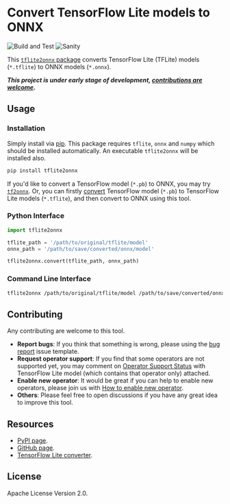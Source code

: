 Convert TensorFlow Lite models to ONNX
======================================

![Build and Test](https://github.com/jackwish/tflite2onnx/workflows/Build%20and%20Test/badge.svg)
![Sanity](https://github.com/jackwish/tflite2onnx/workflows/Sanity/badge.svg)

This [`tflite2onnx` package][pypi] converts
TensorFlow Lite (TFLite) models (`*.tflite`) to ONNX models (`*.onnx`).

***This project is under early stage of development, [contributions are welcome](#contributing).***


## Usage

### Installation

Simply install via [pip][pypi].
This package requires `tflite`, `onnx` and `numpy` which should be installed automatically.
An executable `tflite2onnx` will be installed also.

```sh
pip install tflite2onnx
```

If you'd like to convert a TensorFlow model (`*.pb`) to ONNX, you may try
[`tf2onnx`](https://github.com/onnx/tensorflow-onnx). Or, you can firstly
[convert][tf2tflite] TensorFlow model (`*.pb`)
to TensorFlow Lite models (`*.tflite`), and then convert to ONNX using this tool.


### Python Interface

```py
import tflite2onnx

tflite_path = '/path/to/original/tflite/model'
onnx_path = '/path/to/save/converted/onnx/model'

tflite2onnx.convert(tflite_path, onnx_path)
```

### Command Line Interface

```sh
tflite2onnx /path/to/original/tflite/model /path/to/save/converted/onnx/model
```

## Contributing

Any contributing are welcome to this tool.

* **Report bugs**: If you think that something is wrong, please using the [bug report](https://github.com/jackwish/tflite2onnx/issues/new?assignees=&labels=bug&template=bug-report.md&title=) issue template.
* **Request operator support**: If you find that some operators are not supported yet, you may comment on [Operator Support Status](https://github.com/jackwish/tflite2onnx/issues/3) with TensorFlow Lite model (which contains that operator only) attached.
* **Enable new operator**: It would be great if you can help to enable new operators, please join us with [How to enable new operator](docs/how-to-enable-new-operator.md).
* **Others**: Please feel free to open discussions if you have any great idea to improve this tool.


## Resources

* [PyPI page][pypi].
* [GitHub page][github].
* [TensorFlow Lite converter][tf2tflite].


## License

Apache License Version 2.0.

[pypi]: https://pypi.org/project/tflite2onnx/
[github]: https://github.com/jackwish/tflite2onnx
[tf2tflite]: https://www.tensorflow.org/lite/convert
